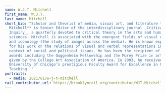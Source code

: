 ```yaml
---
name: W.J.T. Mitchell
first_name: W.J.T.
last_name: Mitchell
short_bio: "Scholar and theorist of media, visual art, and literature **W. J. T.
  Mitchell** is Senior Editor of the interdisciplinary journal _Critical
  Inquiry_, a quarterly devoted to critical theory in the arts and human
  sciences. Mitchell is associated with the emergent fields of visual culture
  and iconology (the study of images across the media). He is known especially
  for his work on the relations of visual and verbal representations in the
  context of social and political issues. He has been the recipient of numerous
  awards including the Guggenheim Fellowship and the Morey Prize in art history
  given by the College Art Association of America. In 2003, he received the
  University of Chicago’s prestigious Faculty Award for Excellence in Graduate
  Teaching. "
portraits:
  - media: 2021/01/w-j-t-mitchell
rail_contributor_url: https://brooklynrail.org/contributor/WJT-Mitchell
---
```


